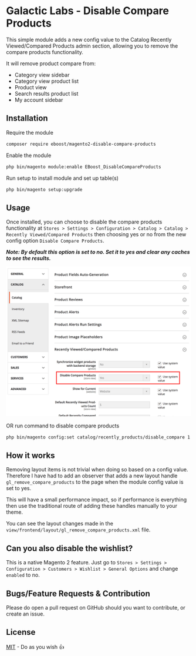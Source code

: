 # Galactic Labs - Disable Compare Products

This simple module adds a new config value to the Catalog Recently Viewed/Compared Products admin section, allowing you to remove the compare products functionality.

It will remove product compare from:

* Category view sidebar
* Category view product list
* Product view
* Search results product list
* My account sidebar

## Installation

Require the module

```bash
composer require eboost/magento2-disable-compare-products
```

Enable the module

```bash
php bin/magento module:enable EBoost_DisableCompareProducts
```

Run setup to install module and set up table(s)

```bash
php bin/magento setup:upgrade
```

## Usage

Once installed, you can choose to disable the compare products functionality at `Stores > Settings > Configuration > Catalog > Catalog > Recently Viewed/Compared Products` then choosing yes or no from the new config option `Disable Compare Products`.

***Note: By default this option is set to no. Set it to yes and clear any caches to see the results.***

![Catalog Options Screenshot](docs/catalog-options-screenshot.png)

OR run command to disable compare products

```bash
php bin/magento config:set catalog/recently_products/disable_compare 1
```

## How it works

Removing layout items is not trivial when doing so based on a config value. Therefore I have had to add an observer that adds a new layout handle `gl_remove_compare_products` to the page when the module config value is set to yes.
 
 This will have a small performance impact, so if performance is everything then use the traditional route of adding these handles manually to your theme.
 
 You can see the layout changes made in the `view/frontend/layout/gl_remove_compare_products.xml` file.
 
## Can you also disable the wishlist?
 
This is a native Magento 2 feature. Just go to `Stores > Settings > Configuration > Customers > Wishlist > General Options` and change `enabled` to no.

## Bugs/Feature Requests & Contribution

Please do open a pull request on GitHub should you want to contribute, or create an issue.

## License
[MIT](https://opensource.org/licenses/MIT) - Do as you wish 👍